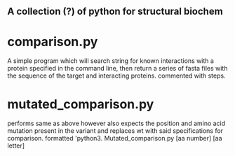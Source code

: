 ## A collection (?) of python for structural biochem 

# comparison.py

A simple program which will search string for known interactions with a protein specified in the command line, then return a series of fasta files with the sequence of the target and interacting proteins. commented with steps.

# mutated_comparison.py

performs same as above however also expects the position and amino acid mutation present in the variant and replaces wt with said specifications for comparison. formatted 'python3.
Mutated_comparison.py [aa number] [aa letter]
